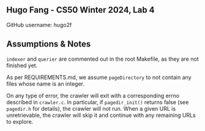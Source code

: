 ## Hugo Fang - CS50 Winter 2024, Lab 4
GitHub username: hugo2f


## Assumptions & Notes
`indexer` and `querier` are commented out in the root Makefile, as they are not finished yet.

As per REQUIREMENTS.md, we assume `pageDirectory` to not contain any files whose name is an integer.

On any type of error, the crawler will exit with a corresponding errno described in `crawler.c`. In particular, if `pagedir_init()` returns false (see `pagedir.h` for details), the crawler will not run. When a given URL is unretrievable, the crawler will skip it and continue with any remaining URLs to explore.
 
